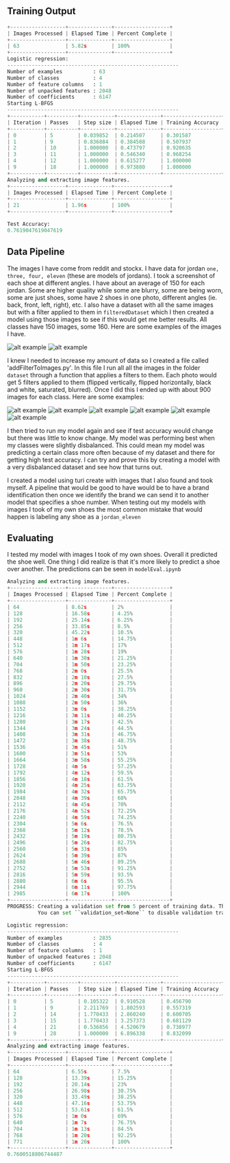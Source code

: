 ## Training Output

~~~python
+------------------+--------------+------------------+
| Images Processed | Elapsed Time | Percent Complete |
+------------------+--------------+------------------+
| 63               | 5.82s        | 100%             |
+------------------+--------------+------------------+
Logistic regression:
--------------------------------------------------------
Number of examples          : 63
Number of classes           : 4
Number of feature columns   : 1
Number of unpacked features : 2048
Number of coefficients      : 6147
Starting L-BFGS
--------------------------------------------------------
+-----------+----------+-----------+--------------+-------------------+
| Iteration | Passes   | Step size | Elapsed Time | Training Accuracy |
+-----------+----------+-----------+--------------+-------------------+
| 0         | 5        | 0.039852  | 0.214507     | 0.301587          |
| 1         | 9        | 0.836884  | 0.384588     | 0.507937          |
| 2         | 10       | 1.000000  | 0.473797     | 0.920635          |
| 3         | 11       | 1.000000  | 0.546340     | 0.968254          |
| 4         | 12       | 1.000000  | 0.615277     | 1.000000          |
| 9         | 18       | 1.000000  | 0.973880     | 1.000000          |
+-----------+----------+-----------+--------------+-------------------+
Analyzing and extracting image features.
+------------------+--------------+------------------+
| Images Processed | Elapsed Time | Percent Complete |
+------------------+--------------+------------------+
| 21               | 1.96s        | 100%             |
+------------------+--------------+------------------+

Test Accuracy:
0.7619047619047619

~~~


 
## Data Pipeline
The images I have come from reddit and stockx. I have data for jordan `one, three, four, eleven` (these are models of jordans). I took a screenshot of each shoe at different angles. I have about an average of 150 for each jordan. Some are higher quality while some are blurry, some are being worn, some are just shoes, some have 2 shoes in one photo, different angles (ie. back, front, left, right), etc. I also have a dataset with all the same images but with a filter applied to them in `filteredDataset` which I then created a model using those images to see if this would get me better results. All classes have 150 images, some 160. Here are some examples of the images I have.
 
![alt example](./dataset/jordan_one/readMeImg.png)
![alt example](./dataset/jordan_one/readMeImgEx.png)
 
I knew I needed to increase my amount of data so I created a file called 'addFilterToImages.py'. In this file I run all all the images in the folder `dataset` through a function that applies a filters to them. Each photo would get 5 filters applied to them (flipped vertically, flipped horizontally, black and white, saturated, blurred). Once I did this I ended up with about 900 images for each class. Here are some examples:
 
![alt example](./expandedDataset/jordan_eleven/1jordanElevenRed.png)
![alt example](./expandedDataset/jordan_eleven/2jordanElevenRed.png)
![alt example](./expandedDataset/jordan_eleven/3jordanElevenRed.png)
![alt example](./expandedDataset/jordan_eleven/4jordanElevenRed.png)
![alt example](./expandedDataset/jordan_eleven/5jordanElevenRed.png)
![alt example](./expandedDataset/jordan_eleven/6jordanElevenRed.png)
 
 
I then tried to run my model again and see if test accuracy would change but there was little to know change. My model was performing best when my classes were slightly disbalanced. This could mean my model was predicting a certain class more often because of my dataset and there for getting high test accuracy. I can try and prove this by creating a model with a very disbalanced dataset and see how that turns out.
 
 
I created a model using turi create with images that I also found and took myself. A pipeline that would be good to have would be to have a brand identification then once we identify the brand we can send it to another model that specifies a shoe number. When testing out my models with images I took of my own shoes the most common mistake that would happen is labeling any shoe as a `jordan_eleven`
 
 
## Evaluating
I tested my model with images I took of my own shoes. Overall it predicted the shoe well. One thing I did realize is that it's more likely to predict a shoe over another. The predictions can be seen in `modelEval.ipynb`
 



~~~python 
Analyzing and extracting image features.
+------------------+--------------+------------------+
| Images Processed | Elapsed Time | Percent Complete |
+------------------+--------------+------------------+
| 64               | 8.62s        | 2%               |
| 128              | 16.58s       | 4.25%            |
| 192              | 25.14s       | 6.25%            |
| 256              | 33.85s       | 8.5%             |
| 320              | 45.22s       | 10.5%            |
| 448              | 1m 6s        | 14.75%           |
| 512              | 1m 17s       | 17%              |
| 576              | 1m 28s       | 19%              |
| 640              | 1m 38s       | 21.25%           |
| 704              | 1m 50s       | 23.25%           |
| 768              | 2m 0s        | 25.5%            |
| 832              | 2m 10s       | 27.5%            |
| 896              | 2m 20s       | 29.75%           |
| 960              | 2m 30s       | 31.75%           |
| 1024             | 2m 40s       | 34%              |
| 1088             | 2m 50s       | 36%              |
| 1152             | 3m 0s        | 38.25%           |
| 1216             | 3m 11s       | 40.25%           |
| 1280             | 3m 17s       | 42.5%            |
| 1344             | 3m 24s       | 44.5%            |
| 1408             | 3m 31s       | 46.75%           |
| 1472             | 3m 38s       | 48.75%           |
| 1536             | 3m 45s       | 51%              |
| 1600             | 3m 51s       | 53%              |
| 1664             | 3m 58s       | 55.25%           |
| 1728             | 4m 5s        | 57.25%           |
| 1792             | 4m 12s       | 59.5%            |
| 1856             | 4m 18s       | 61.5%            |
| 1920             | 4m 25s       | 63.75%           |
| 1984             | 4m 32s       | 65.75%           |
| 2048             | 4m 39s       | 68%              |
| 2112             | 4m 45s       | 70%              |
| 2176             | 4m 52s       | 72.25%           |
| 2240             | 4m 59s       | 74.25%           |
| 2304             | 5m 6s        | 76.5%            |
| 2368             | 5m 12s       | 78.5%            |
| 2432             | 5m 19s       | 80.75%           |
| 2496             | 5m 26s       | 82.75%           |
| 2560             | 5m 33s       | 85%              |
| 2624             | 5m 39s       | 87%              |
| 2688             | 5m 46s       | 89.25%           |
| 2752             | 5m 53s       | 91.25%           |
| 2816             | 5m 59s       | 93.5%            |
| 2880             | 6m 6s        | 95.5%            |
| 2944             | 6m 11s       | 97.75%           |
| 2985             | 6m 17s       | 100%             |
+------------------+--------------+------------------+
PROGRESS: Creating a validation set from 5 percent of training data. This may take a while.
          You can set ``validation_set=None`` to disable validation tracking.

Logistic regression:
--------------------------------------------------------
Number of examples          : 2835
Number of classes           : 4
Number of feature columns   : 1
Number of unpacked features : 2048
Number of coefficients      : 6147
Starting L-BFGS
--------------------------------------------------------
+-----------+----------+-----------+--------------+-------------------+---------------------+
| Iteration | Passes   | Step size | Elapsed Time | Training Accuracy | Validation Accuracy |
+-----------+----------+-----------+--------------+-------------------+---------------------+
| 0         | 5        | 0.105322  | 0.910528     | 0.456790          | 0.440000            |
| 1         | 9        | 2.211769  | 1.802593     | 0.557319          | 0.480000            |
| 2         | 14       | 1.770433  | 2.860240     | 0.600705          | 0.540000            |
| 3         | 15       | 1.770433  | 3.257373     | 0.681129          | 0.606667            |
| 4         | 21       | 0.536856  | 4.520679     | 0.738977          | 0.686667            |
| 9         | 28       | 1.000000  | 6.896338     | 0.832099          | 0.746667            |
+-----------+----------+-----------+--------------+-------------------+---------------------+
Analyzing and extracting image features.
+------------------+--------------+------------------+
| Images Processed | Elapsed Time | Percent Complete |
+------------------+--------------+------------------+
| 64               | 6.55s        | 7.5%             |
| 128              | 13.39s       | 15.25%           |
| 192              | 20.14s       | 23%              |
| 256              | 26.98s       | 30.75%           |
| 320              | 33.49s       | 38.25%           |
| 448              | 47.16s       | 53.75%           |
| 512              | 53.61s       | 61.5%            |
| 576              | 1m 0s        | 69%              |
| 640              | 1m 7s        | 76.75%           |
| 704              | 1m 13s       | 84.5%            |
| 768              | 1m 20s       | 92.25%           |
| 771              | 1m 20s       | 100%             |
+------------------+--------------+------------------+
0.7600518806744487
~~~